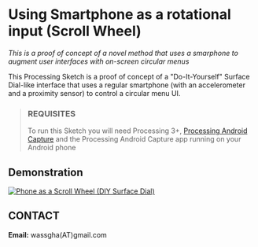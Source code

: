# Using Smartphone as a rotational input (Scroll Wheel)

*This is a proof of concept of a novel method that uses a smarphone to augment user interfaces with on-screen circular menus* 

This Processing Sketch is a proof of concept of a "Do-It-Yourself" Surface Dial-like interface that uses a regular smartphone (with an accelerometer and a proximity sensor) to control a circular menu UI. 

 
> ### REQUISITES
> To run this Sketch you will need Processing 3+, [Processing Android Capture](https://github.com/onlylemi/processing-android-capture/) and the Processing Android Capture app running on your Android phone

## Demonstration
[![Phone as a Scroll Wheel (DIY Surface Dial)](http://img.youtube.com/vi/fdGWuvw3c7U/0.jpg)](http://www.youtube.com/watch?v=fdGWuvw3c7U)

## CONTACT
**Email:** wassgha(AT)gmail.com  
